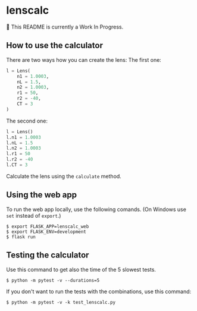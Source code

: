 # lenscalc

:construction: This README is currently a Work In Progress.

## How to use the calculator

There are two ways how you can create the lens:
The first one:
```python
l = Lens(
    n1 = 1.0003,
    nL = 1.5,
    n2 = 1.0003,
    r1 = 50,
    r2 = -40,
    CT = 3
)
```
The second one:
```python
l = Lens()
l.n1 = 1.0003
l.nL = 1.5
l.n2 = 1.0003
l.r1 = 50
l.r2 = -40
l.CT = 3
```

Calculate the lens using the `calculate` method.

## Using the web app

To run the web app locally, use the following comands.
(On Windows use `set` instead of `export`.)
```
$ export FLASK_APP=lenscalc_web
$ export FLASK_ENV=development
$ flask run
```

## Testing the calculator
Use this command to get also the time of the 5 slowest tests.
```
$ python -m pytest -v --durations=5
```
If you don't want to run the tests with the combinations, use this command:
```
$ python -m pytest -v -k test_lenscalc.py 
```
